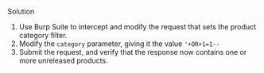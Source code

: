 
Solution

1. Use Burp Suite to intercept and modify the request that sets the product category filter.
2. Modify the `category` parameter, giving it the value `'+OR+1=1--`
3. Submit the request, and verify that the response now contains one or more unreleased products.